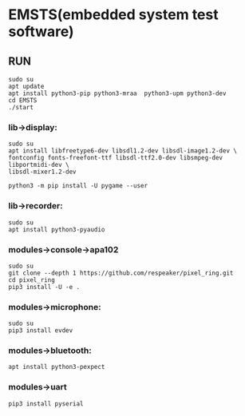 # EMSTS(embedded system test software)

## RUN
```
sudo su
apt update
apt install python3-pip python3-mraa  python3-upm python3-dev
cd EMSTS
./start
```
### lib->display:
```
sudo su
apt install libfreetype6-dev libsdl1.2-dev libsdl-image1.2-dev \
fontconfig fonts-freefont-ttf libsdl-ttf2.0-dev libsmpeg-dev  libportmidi-dev \
libsdl-mixer1.2-dev

python3 -m pip install -U pygame --user
```
### lib->recorder:
```
sudo su
apt install python3-pyaudio
```
### modules->console->apa102
```
sudo su 
git clone --depth 1 https://github.com/respeaker/pixel_ring.git
cd pixel_ring
pip3 install -U -e .
```

### modules->microphone:
```
sudo su
pip3 install evdev
```

### modules->bluetooth:
```
apt install python3-pexpect
```
### modules->uart
```
pip3 install pyserial
```
